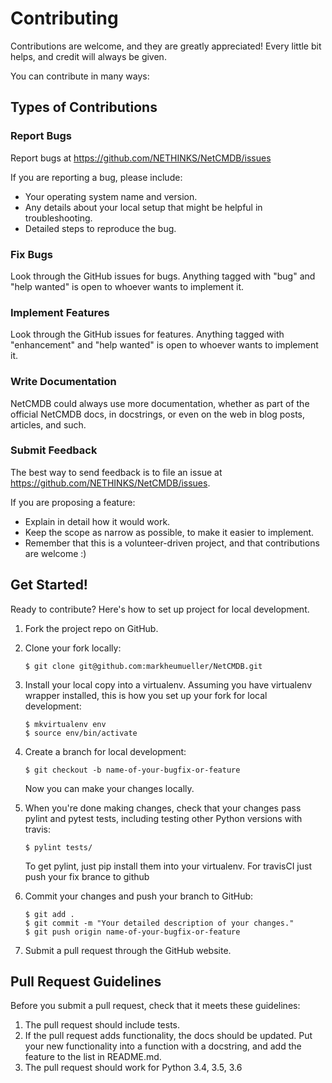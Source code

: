 # Contributing

Contributions are welcome, and they are greatly appreciated! Every
little bit helps, and credit will always be given.

You can contribute in many ways:

## Types of Contributions
### Report Bugs

Report bugs at <https://github.com/NETHINKS/NetCMDB/issues>

If you are reporting a bug, please include:

-   Your operating system name and version.
-   Any details about your local setup that might be helpful in
    troubleshooting.
-   Detailed steps to reproduce the bug.

### Fix Bugs

Look through the GitHub issues for bugs. Anything tagged with \"bug\"
and \"help wanted\" is open to whoever wants to implement it.

### Implement Features

Look through the GitHub issues for features. Anything tagged with
\"enhancement\" and \"help wanted\" is open to whoever wants to
implement it.

### Write Documentation

NetCMDB could always use more documentation, whether as part of the
official NetCMDB docs, in docstrings, or even on the web in blog posts,
articles, and such.

### Submit Feedback

The best way to send feedback is to file an issue at
<https://github.com/NETHINKS/NetCMDB/issues>.

If you are proposing a feature:

-   Explain in detail how it would work.
-   Keep the scope as narrow as possible, to make it easier to
    implement.
-   Remember that this is a volunteer-driven project, and that
    contributions are welcome :)

Get Started!
------------

Ready to contribute? Here\'s how to set up project for local
development.

1.  Fork the project repo on GitHub.
2.  Clone your fork locally:

        $ git clone git@github.com:markheumueller/NetCMDB.git

3.  Install your local copy into a virtualenv. Assuming you have
    virtualenv wrapper installed, this is how you set up your fork for
    local development:

        $ mkvirtualenv env
        $ source env/bin/activate

4.  Create a branch for local development:

        $ git checkout -b name-of-your-bugfix-or-feature

    Now you can make your changes locally.

5.  When you\'re done making changes, check that your changes pass
    pylint and pytest tests, including testing other Python versions with
    travis:

        $ pylint tests/

    To get pylint, just pip install them into your virtualenv.
    For travisCI just push your fix brance to github

6.  Commit your changes and push your branch to GitHub:

        $ git add .
        $ git commit -m "Your detailed description of your changes."
        $ git push origin name-of-your-bugfix-or-feature

7.  Submit a pull request through the GitHub website.

Pull Request Guidelines
-----------------------

Before you submit a pull request, check that it meets these guidelines:

1.  The pull request should include tests.
2.  If the pull request adds functionality, the docs should be updated.
    Put your new functionality into a function with a docstring, and add
    the feature to the list in README.md.
3.  The pull request should work for Python 3.4, 3.5, 3.6
